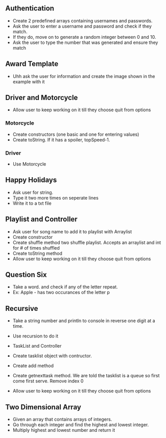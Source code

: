 ## Authentication
- Create 2 predefined arrays containing usernames and passwords.
- Ask the user to enter a username and password and check if they match.
- If they do, move on to generate a random integer between 0 and 10.
- Ask the user to type the number that was generated and ensure they match

## Award Template
- Uhh ask the user for information and create the image shown in the example with it

## Driver and Motorcycle
- Allow user to keep working on it till they choose quit from options
### Motorcycle
- Create constructors (one basic and one for entering values)
- Create toString. If it has a spoiler, topSpeed-1.
### Driver
- Use Motorcycle

## Happy Holidays
- Ask user for string.
- Type it two more times on seperate lines
- Write it to a txt file

## Playlist and Controller
- Ask user for song name to add it to playlist with Arraylist
- Create constructor
- Create shuffle method two shuffle playlist. Accepts an arraylist and int for # of times shuffled
- Create toString method
- Allow user to keep working on it till they choose quit from options

## Question Six
- Take a word. and check if any of the letter repeat.
- Ex: Apple - has two occurances of the letter p

## Recursive
- Take a string number and println to console in reverse one digit at a time.
- Use recursion to do it

- TaskList and Controller
- Create tasklist object with contructor.
- Create add method
- Create getnexttask method. We are told the tasklist is a queue so first come first serve. Remove index 0
- Allow user to keep working on it till they choose quit from options

## Two Dimensional Array
- Given an array that contains arrays of integers.
- Go through each integer and find the highest and lowest integer.
- Multiply highest and lowest number and return it